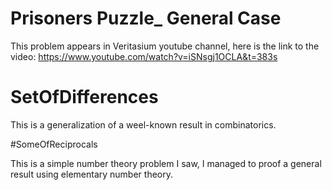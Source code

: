 # Prisoners Puzzle_ General Case
This problem appears in Veritasium youtube channel, here is the link to the video:
https://www.youtube.com/watch?v=iSNsgj1OCLA&t=383s

# SetOfDifferences
This is a generalization of a weel-known result in combinatorics.

#SomeOfReciprocals

This is a simple number theory problem I saw, I managed to proof a general result using elementary number theory.
